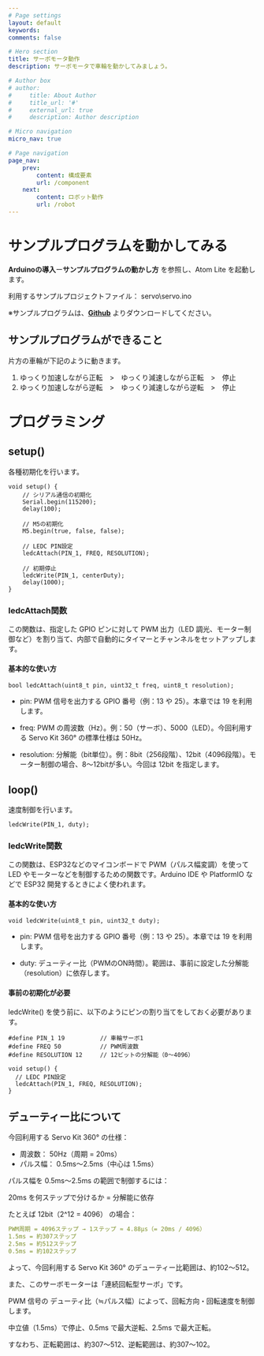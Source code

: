 ```yaml
---
# Page settings
layout: default
keywords:
comments: false

# Hero section
title: サーボモータ動作
description: サーボモータで車輪を動かしてみましょう。

# Author box
# author:
#     title: About Author
#     title_url: '#'
#     external_url: true
#     description: Author description

# Micro navigation
micro_nav: true

# Page navigation
page_nav:
    prev:
        content: 構成要素
        url: /component
    next:
        content: ロボット動作
        url: /robot
---
```


# サンプルプログラムを動かしてみる
**Arduinoの導入**ー**サンプルプログラムの動かし方** を参照し、Atom Lite を起動します。

利用するサンプルプロジェクトファイル： servo\servo.ino

※サンプルプログラムは、**[Github](https://github.com/LifeTechRobotics/secaro_arduino_projects.git)** よりダウンロードしてください。

## サンプルプログラムができること
片方の車輪が下記のように動きます。
1. ゆっくり加速しながら正転　>　ゆっくり減速しながら正転　>　停止
2. ゆっくり加速しながら逆転　>　ゆっくり減速しながら逆転　>　停止


# プログラミング
## setup()
各種初期化を行います。
```
void setup() {
    // シリアル通信の初期化
    Serial.begin(115200);
    delay(100);

    // M5の初期化
    M5.begin(true, false, false);

    // LEDC PIN設定
    ledcAttach(PIN_1, FREQ, RESOLUTION);

    // 初期停止
    ledcWrite(PIN_1, centerDuty);
    delay(1000);
}
```
### ledcAttach関数
この関数は、指定した GPIO ピンに対して PWM 出力（LED 調光、モーター制御など）を割り当て、内部で自動的にタイマーとチャンネルをセットアップします。

#### 基本的な使い方
```
bool ledcAttach(uint8_t pin, uint32_t freq, uint8_t resolution);
```
- pin: PWM 信号を出力する GPIO 番号（例：13 や 25）。本章では 19 を利用します。

- freq: PWM の周波数（Hz）。例：50（サーボ）、5000（LED）。今回利用する Servo Kit 360° の標準仕様は 50Hz。

- resolution: 分解能（bit単位）。例：8bit（256段階）、12bit（4096段階）。モーター制御の場合、8〜12bitが多い。今回は 12bit を指定します。

## loop()
速度制御を行います。
```
ledcWrite(PIN_1, duty);
```
### ledcWrite関数
この関数は、ESP32などのマイコンボードで PWM（パルス幅変調）を使って LED やモーターなどを制御するための関数です。Arduino IDE や PlatformIO などで ESP32 開発するときによく使われます。

#### 基本的な使い方
```
void ledcWrite(uint8_t pin, uint32_t duty);
```
- pin: PWM 信号を出力する GPIO 番号（例：13 や 25）。本章では 19 を利用します。

- duty: デューティー比（PWMのON時間）。範囲は、事前に設定した分解能（resolution）に依存します。

#### 事前の初期化が必要
ledcWrite() を使う前に、以下のようにピンの割り当てをしておく必要があります。

```
#define PIN_1 19          // 車輪サーボ1
#define FREQ 50           // PWM周波数
#define RESOLUTION 12     // 12ビットの分解能（0～4096）

void setup() {
  // LEDC PIN設定
  ledcAttach(PIN_1, FREQ, RESOLUTION);
}
```

## デューティー比について
今回利用する Servo Kit 360° の仕様：
- 周波数： 50Hz（周期 = 20ms）
- パルス幅： 0.5ms〜2.5ms（中心は 1.5ms）

パルス幅を 0.5ms〜2.5ms の範囲で制御するには：

20ms を何ステップで分けるか = 分解能に依存

たとえば 12bit（2^12 = 4096） の場合：
```yaml
PWM周期 = 4096ステップ → 1ステップ ≈ 4.88μs（= 20ms / 4096）
1.5ms = 約307ステップ
2.5ms = 約512ステップ
0.5ms = 約102ステップ
```
よって、今回利用する Servo Kit 360° のデューティー比範囲は、約102〜512。

また、このサーボモーターは「連続回転型サーボ」です。

PWM 信号の デューティ比（≒パルス幅）によって、回転方向・回転速度を制御します。

中立値（1.5ms）で停止、0.5ms で最大逆転、2.5ms で最大正転。

すなわち、正転範囲は、約307〜512、逆転範囲は、約307〜102。

